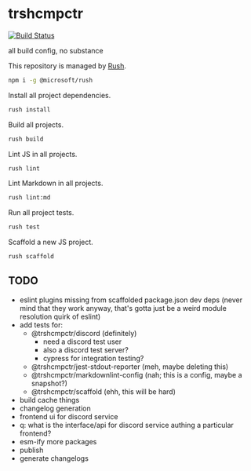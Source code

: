 # trshcmpctr

[![Build Status](https://cloud.drone.io/api/badges/shanedg/trshcmpctr/status.svg)](https://cloud.drone.io/shanedg/trshcmpctr)

all build config, no substance

This repository is managed by [Rush](https://rushjs.io/pages/developer/new_developer/).

```sh
npm i -g @microsoft/rush
```

Install all project dependencies.

```sh
rush install
```

Build all projects.

```sh
rush build
```

Lint JS in all projects.

```sh
rush lint
```

Lint Markdown in all projects.

```sh
rush lint:md
```

Run all project tests.

```sh
rush test
```

Scaffold a new JS project.

```sh
rush scaffold
```

## TODO

* eslint plugins missing from scaffolded package.json dev deps
(never mind that they work anyway,
that's gotta just be a weird module resolution quirk of eslint)
* add tests for:
  * @trshcmpctr/discord (definitely)
    * need a discord test user
    * also a discord test server?
    * cypress for integration testing?
  * @trshcmpctr/jest-stdout-reporter (meh, maybe deleting this)
  * @trshcmpctr/markdownlint-config (nah; this is a config, maybe a snapshot?)
  * @trshcmpctr/scaffold (ehh, this will be hard)
* build cache things
* changelog generation
* frontend ui for discord service
* q: what is the interface/api for discord service authing a particular frontend?
* esm-ify more packages
* publish
* generate changelogs
